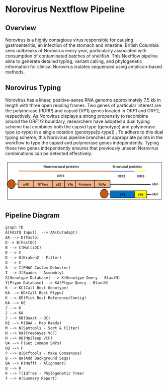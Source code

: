 # Norovirus Nextflow Pipeline

## Overview 

Norovirus is a highly contagious virus responsible for causing gastroenteritis, an infection of the stomach and intestine. 
British Columbia sees outbreaks of Norovirus every year, particularly associated with consumption of contaminated batches of shellfish. 
This Nextflow pipeline aims to generate detailed typing, variant calling, and phylogenetic information for clinical Norovirus isolates sequenced using amplicon-based methods. 

## Norovirus Typing

Norovirus has a linear, positive-sense RNA genome approximately 7.5 kb in length with three open reading frames. 
Two genes of particular interest are the polymerase (RDRP) and capsid (VP1) genes located in ORF1 and ORF2, respectively. 
As Norovirus displays a strong propensity to recombine around the ORF1/2 boundary, researchers have adopted a dual typing scheme that combines both the capsid type (genotype) and polymerase type (p-type) in a single notation (genotype[p-type]) . 
To adhere to this dual typing scheme, this Norovirus pipeline branches at appropriate points in the workflow to type the capsid and polymerase genes independently. 
Typing these two genes independently ensures that previously unseen Norovirus combinations can be detected effectively.  

![Norovirus Genome](./images/noro_genome.png)

## Pipeline Diagram

```mermaid
graph TD
A[FASTQ Input]  --> AA(Cutadapt)
AA --> D(Fastp)
D--> B(FastQC)
B --> C(MultiQC) 
D --> C
D --> G(Kraken2 - Filter)
G --> C
G --> I(PHAC Custom Dehoster)
I --> J(Spades - Assembly)
X[Genotype Database] --> K(Genotype Query - BlastN)
Y[Ptype Database] --> KA(Ptype Query - BlastN)
K --> KC(Call Best Genotype)
KA --> KD(Call Best Ptype)
K --> KE(Pick Best Reference/Contig)
KA --> KE
J --> K
J --> KA
J --> KB(Quast - QC)
KE --> M(BWA - Map Reads)
M --> N(Samtools - Sort & Filter)
N --> OA(Freebayes VCF)
N --> OB(Mpileup VCF)
OA --> P(Get Common SNPs)
OB --> P
P --> Q(Bcftools - Make Consensus)
Q --> QA(Add Background Seqs)
QA --> R(Mafft - Alignment)
Q --> R
R --> T(IQTree - Phylogenetic Tree)
T --> U(Summary Report)


```
